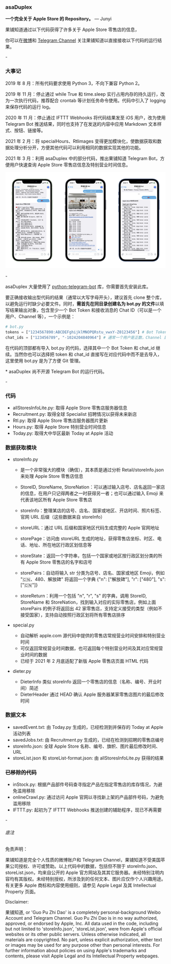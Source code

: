 ### asaDuplex

**一个完全关于 Apple Store 的 Repository。** — Junyi

果铺知道通过以下代码获得了许多关于 Apple Store 零售店的信息，

你可以在[微博](https://weibo.com/arsteller)和 [Telegram Channel](https://t.me/guopuzd) 关注果铺知道以直接接收以下代码的运行结果。

\-

### 大事记

2019 年 8 月：所有代码要求使用 Python 3，不向下兼容 Python 2。

2019 年 11 月：停止通过 while True 和 time.sleep 实行占用内存的持久运行，改为一次执行代码，推荐配合 crontab 等计划任务命令使用。代码中引入了 logging 来保存代码的运行 log。

2020 年 11 月：停止通过 IFTTT Webhooks 将代码结果发至 iOS 用户，改为使用 Telegram Bot 推送结果，同时也支持了在发送的内容中应用 Markdown 文本样式、按钮、链接等。

2021 年 2 月：将 specialHours、Rtlimages 变得更加模块化，使数据获取和数据处理分析分开，方便其他代码可以利用相同的数据实现其他的功能。

2021 年 3 月：利用 asaDuplex 中的部分代码，推出果铺知道 Telegram Bot，方便用户快速查询 Apple Store 零售店信息及特别营业时间信息。

![bot](Retail/bot.jpg)

\-

asaDuplex 大量使用了 [python-telegram-bot](https://github.com/python-telegram-bot/python-telegram-bot) 库，你需要首先安装此库。

要正确接收输出型代码的结果（通常以大写字母开头），建议首先 clone 整个库，以避免运行时缺少必要文件。同时，**需首先在同目录创建名为 bot.py 的文件**以填写结果输出对象，包含至少一个 Bot Token 和接收消息的 Chat ID（可以是一个用户、Channel 等），一个示例是：

```python
# bot.py
tokens = ["1234567890:ABCDEFghijklMNOPQRstu_vwxY-Z0123456"] # Bot Token
chat_ids = ["123456789", "-1024204840964"] # 通常一个用户是正数，Channel 是负数
```

在代码的顶部都有导入 bot.py 的代码，选择其中一个 Bot Token 和 chat_id 继续。当然你也可以选择把 token 和 chat_id 直接写在对应代码中而不是去导入，这里使用 bot.py 是为了方便 Git 管理。

\* asaDuplex 尚不开源 Telegram Bot 的运行代码。

 \-

### 代码

* allStoresInfoLite.py: 取得 Apple Store 零售店服务器信息
* Recruitment.py: 取得全球 Specialist 招聘情况以获得未来新店
* Rtl.py: 取得 Apple Store 零售店服务器图片更新
* Hours.py: 取得 Apple Store 特别营业时间信息
* Today.py: 取得大中华区最新 Today at Apple 活动

### 数据获取模块

* storeInfo.py

  * 是一个非常强大的模块（确信），其本质是通过分析 Retail/storeInfo.json 来处理 Apple Store 零售店信息

  * StoreID, StoreName, StoreNation：可以通过输入店号、店名返回一家店的信息，在用户只记得两者之一时获得另一者；也可以通过输入 Emoji 来代表该地区所有 Apple Store 零售店
  * storeInfo：整理某店的店号、店名、国家或地区、开店时间、照片标签、官网 URL 后缀（这些数据来自 storeInfo）
  * storeURL：通过 URL 后缀和国家地区代码生成完整的 Apple 官网地址
  * storePage：访问由 storeURL 生成的地址，获得零售店坐标、时区、电话、地址、所在地区行政区划信息等
  * storeState：返回一个字符串，包括一个国家或地区按行政区划分类的所有 Apple Store 零售店的名字和店号
  * storePairs：自动将输入 str 分类为店号、店名、国家或地区 Emoji，例如 "🇨🇳、480、解放碑" 将返回一个字典 {"n": ["解放碑"], "r": ["480"], "s": ["🇨🇳"]}
  * storeReturn：利用一个包括 "n", "r", "s" 的字典，调用 StoreID, StoreName 和 StoreNation，找到输入对应的实际零售店，例如上面 storePairs 的例子将返回出 42 家零售店，支持定义接受的类型（例如不接受国家），支持自动按照行政区划将所有零售店排序
  
* special.py
  * 自动解析 apple.com 源代码中提供的零售店常规营业时间安排和特别营业时间
  * 可仅返回常规营业时间数据，也可返回每个特别营业时间及其对应常规营业时间的数据
  * 已经于 2021 年 2 月底适配了新版 Apple 零售店页面 HTML 代码

* dieter.py
  * DieterInfo 类似 storeInfo 返回一个零售店的信息（名称、编号、开业时间）简述
  * DieterHeader 通过 HEAD 确认 Apple 服务器某家零售店图片的最后修改时间

### 数据文本

* savedEvent.txt: 由 Today.py 生成的，已经检测到并保存的 Today at Apple 活动列表
* savedJobs.txt: 由 Recruitment.py 生成的，已经在检测到招聘的零售店编号
* storeInfo.json: 全球 Apple Store 名称、编号、旗帜、图片最后修改时间、URL
* storeList.json 和 storeList-format.json: 由 allStoresInfoLite.py 获得的结果

### ~~已移除的代码~~

* inStock.py: 根据产品部件号码查寻指定产品在指定零售店的库存情况，为避免滥用移除
* onlineCrawl.py: 通过访问 Apple 官网以寻找新上架的产品部件号码，为避免滥用移除
* IFTTT.py: 起初为了 IFTTT Webhooks 推送创建的辅助程序，现已不再需要

\-

###### 底注

免责声明：

果铺知道是完全个人性质的微博账户和 Telegram Channel，果铺知道不受美国苹果公司授权、许可或赞助。以上代码中的数据，包括但不限于 storeInfo.json、storeList.json，均来自公开的 Apple 官方网站及其其它服务器。未经特别注明内容均有其版权。未经特别授权，所涉及到的任何文本、图片应仅作个人兴趣用途。有关更多 Apple 商标和内容使用细则，请参见 Apple Legal 及其 Intellectual Property 页面。

Disclaimer:

果铺知道, or 'Guo Pu Zhi Dao' is a completely personal-background Weibo Account and Telegram Channel. Guo Pu Zhi Dao is in no way authorized, approved, or endorsed by Apple, Inc. All data used in the code, including but not limited to 'storeInfo.json', 'storeList.json', were from Apple's official websites or its other public servers. Unless otherwise indicated, all materials are copyrighted. No part, unless explicit authorization, either text or images may be used for any purpose other than personal interests. For further information about policies on using Apple's trademarks and contents, please visit Apple Legal and its Intellectual Property webpages.